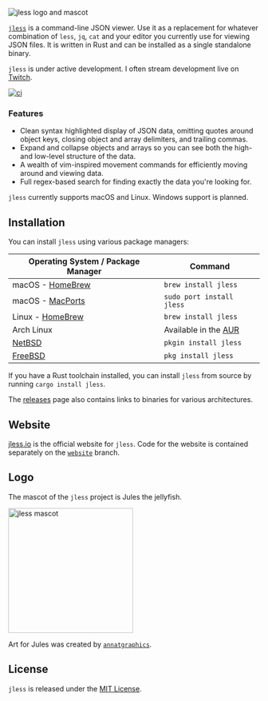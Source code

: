 ![jless logo and mascot](https://raw.githubusercontent.com/PaulJuliusMartinez/jless/master/logo/text-logo-with-mascot.svg)

[`jless`](https://jless.io) is a command-line JSON viewer. Use it as a
replacement for whatever combination of `less`, `jq`, `cat` and your
editor you currently use for viewing JSON files. It is written in Rust
and can be installed as a single standalone binary.

`jless` is under active development. I often stream development live on
[Twitch](https://twitch.tv/CodeIsTheEnd).

[![ci](https://github.com/PaulJuliusMartinez/jless/actions/workflows/ci.yml/badge.svg?branch=master&event=push)](https://github.com/PaulJuliusMartinez/jless/actions/workflows/ci.yml)

### Features

- Clean syntax highlighted display of JSON data, omitting quotes around
  object keys, closing object and array delimiters, and trailing commas.
- Expand and collapse objects and arrays so you can see both the high-
  and low-level structure of the data.
- A wealth of vim-inspired movement commands for efficiently moving
  around and viewing data.
- Full regex-based search for finding exactly the data you're looking
  for.

`jless` currently supports macOS and Linux. Windows support is planned.

## Installation

You can install `jless` using various package managers:

| Operating System / Package Manager | Command |
| ---------------------------------- | ------- |
| macOS - [HomeBrew](https://formulae.brew.sh/formula/jless) | `brew install jless`      |
| macOS - [MacPorts](https://ports.macports.org/port/jless/) | `sudo port install jless` |
| Linux - [HomeBrew](https://formulae.brew.sh/formula/jless) | `brew install jless`      |
| Arch Linux     | Available in the [AUR](https://aur.archlinux.org/packages/jless)      |
| [NetBSD](https://pkgsrc.se/textproc/jless/)                | `pkgin install jless`     |
| [FreeBSD](https://freshports.org/textproc/jless/)          | `pkg install jless`       |

If you have a Rust toolchain installed, you can install `jless` from
source by running `cargo install jless`.

The [releases](https://github.com/PaulJuliusMartinez/jless/releases)
page also contains links to binaries for various architectures.

## Website

[jless.io](https://jless.io) is the official website for `jless`. Code
for the website is contained separately on the
[`website`](https://github.com/PaulJuliusMartinez/jless/tree/website) branch.

## Logo

The mascot of the `jless` project is Jules the jellyfish.

<img style="width: 250px;" alt="jless mascot" src="https://raw.githubusercontent.com/PaulJuliusMartinez/jless/master/logo/mascot.svg">

Art for Jules was created by
[`annatgraphics`](https://www.fiverr.com/annatgraphics).

## License

`jless` is released under the [MIT License](https://github.com/PaulJuliusMartinez/jless/blob/master/LICENSE).
